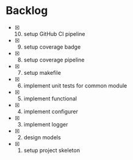 # Backlog

- [x] 10. setup GitHub CI pipeline
- [x] 9. setup coverage badge
- [x] 8. setup coverage pipeline
- [x] 7. setup makefile
- [x] 6. implement unit tests for common module
- [x] 5. implement functional
- [x] 4. implement configurer
- [x] 3. implement logger
- [x] 2. design models
- [x] 1. setup project skeleton
